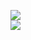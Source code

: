 [![](https://img.shields.io/badge/Made%20With-Github%20Spray-lightgrey.svg?style=for-the-badge&logo=github)](https://github.com/Annihil/github-spray#2632)  
[![](https://i.imgur.com/2DrTn0Z.gif)](https://github.com/Annihil/github-spray)